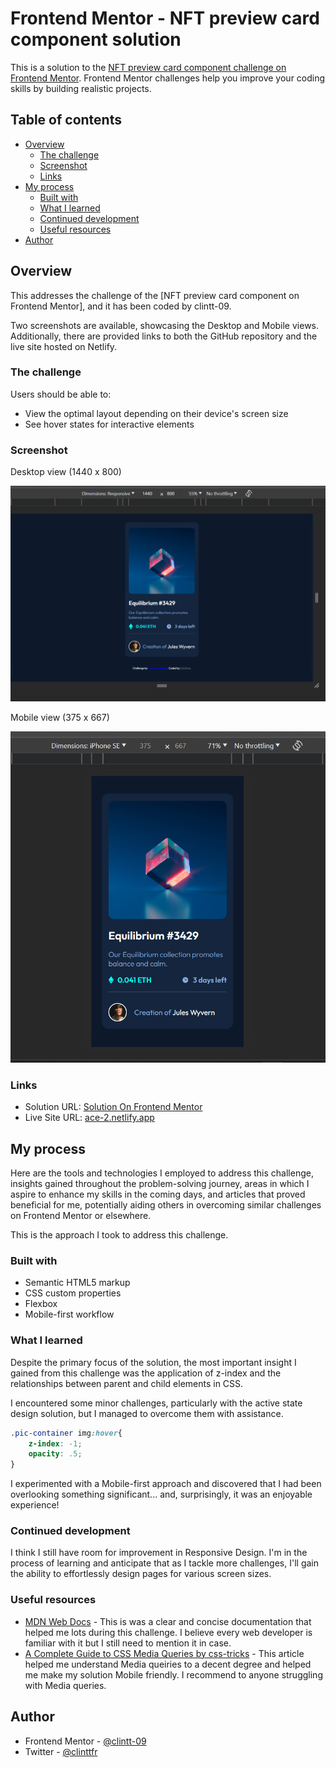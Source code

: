 # Frontend Mentor - NFT preview card component solution

This is a solution to the [NFT preview card component challenge on Frontend Mentor](https://www.frontendmentor.io/challenges/nft-preview-card-component-SbdUL_w0U). Frontend Mentor challenges help you improve your coding skills by building realistic projects. 

## Table of contents

- [Overview](#overview)
  - [The challenge](#the-challenge)
  - [Screenshot](#screenshot)
  - [Links](#links)
- [My process](#my-process)
  - [Built with](#built-with)
  - [What I learned](#what-i-learned)
  - [Continued development](#continued-development)
  - [Useful resources](#useful-resources)
- [Author](#author)


## Overview
  This addresses the challenge of the [NFT preview card component on Frontend Mentor], and it has been coded by clintt-09.

Two screenshots are available, showcasing the Desktop and Mobile views. Additionally, there are provided links to both the GitHub repository and the live site hosted on Netlify.

### The challenge

Users should be able to:

- View the optimal layout depending on their device's screen size
- See hover states for interactive elements

### Screenshot

Desktop view (1440 x 800)

![](./images/desktop-view.png)


Mobile view (375 x 667)

![](./images/mobile-view.png)

### Links

- Solution URL: [Solution On Frontend Mentor](https://your-solution-url.com)
- Live Site URL: [ace-2.netlify.app](https://ace-2.netlify.app/)

## My process
  Here are the tools and technologies I employed to address this challenge, insights gained throughout the problem-solving journey, areas in which I aspire to enhance my skills in the coming days, and articles that proved beneficial for me, potentially aiding others in overcoming similar challenges on Frontend Mentor or elsewhere.

  This is the approach I took to address this challenge.

### Built with

- Semantic HTML5 markup
- CSS custom properties
- Flexbox
- Mobile-first workflow

### What I learned

Despite the primary focus of the solution, the most important insight I gained from this challenge was the application of z-index and the relationships between parent and child elements in CSS.

I encountered some minor challenges, particularly with the active state design solution, but I managed to overcome them with assistance.

```css
.pic-container img:hover{
    z-index: -1;
    opacity: .5;
}
```

I experimented with a Mobile-first approach and discovered that I had been overlooking something significant... and, surprisingly, it was an enjoyable experience!

### Continued development

I think I still have room for improvement in Responsive Design. I'm in the process of learning and anticipate that as I tackle more challenges, I'll gain the ability to effortlessly design pages for various screen sizes.

### Useful resources

- [MDN Web Docs](https://developer.mozilla.org/en-US/) - This is was a clear and concise documentation that helped me lots during this challenge. I believe every web developer is familiar with it but I still need to mention it in case.
- [A Complete Guide to CSS Media Queries by css-tricks](https://css-tricks.com/a-complete-guide-to-css-media-queries/) - This article helped me understand Media queiries to a decent degree and helped me make my solution Mobile friendly. I recommend to anyone struggling with Media queries.

## Author

- Frontend Mentor - [@clintt-09](https://www.frontendmentor.io/profile/clintt-09)
- Twitter - [@clinttfr](https://www.twitter.com/clinttfr)
